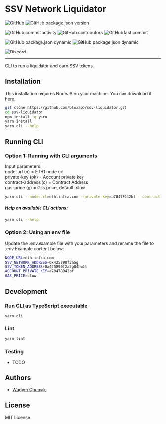 # SSV Network Liquidator
![GitHub](https://img.shields.io/github/license/bloxapp/ssv-liquidator)
![GitHub package.json version](https://img.shields.io/github/package-json/v/bloxapp/ssv-liquidator)

![GitHub commit activity](https://img.shields.io/github/commit-activity/y/bloxapp/ssv-liquidator)
![GitHub contributors](https://img.shields.io/github/contributors/bloxapp/ssv-liquidator)
![GitHub last commit](https://img.shields.io/github/last-commit/bloxapp/ssv-liquidator)

![GitHub package.json dynamic](https://img.shields.io/github/package-json/keywords/bloxapp/ssv-liquidator)
![GitHub package.json dynamic](https://img.shields.io/github/package-json/author/bloxapp/ssv-liquidator)

![Discord](https://img.shields.io/discord/723834989506068561?style=for-the-badge&label=Ask%20for%20support&logo=discord&logoColor=white)

---
CLI to run a liquidator and earn SSV tokens.

## Installation
This installation requires NodeJS on your machine.
You can download it [here](https://nodejs.org/en/download/).


```sh
git clone https://github.com/bloxapp/ssv-liquidator.git
cd ssv-liquidator
npm install -g yarn
yarn install
yarn cli --help
```

## Running CLI

### Option 1: Running with CLI arguments
Input parameters:  
node-url (n) = ETH1 node url  
private-key (pk) = Account private key  
contract-address (c) = Contract Address  
gas-price (g) = Gas price, default: slow  

```sh
yarn cli --node-url=eth.infra.com --private-key=a70478942bf --contract-address=0x425890f2a5g --gas-price=slow
```

##### Help on available CLI actions:  

```sh
yarn cli --help
```

### Option 2: Using an env file
Update the .env.example file with your parameters and rename the file to .env
Example content below:
```sh
NODE_URL=eth.infra.com
SSV_NETWORK_ADDRESS=0x425890f2a5g
SSV_TOKEN_ADDRESS=0x425890f2a5g84hw94
ACCOUNT_PRIVATE_KEY=a70478942bf
GAS_PRICE=slow
```

## Development

### Run CLI as TypeScript executable

```bash
yarn cli
```

### Lint

```bash
yarn lint
```

### Testing

* TODO

## Authors

* [Wadym Chumak](https://github.com/vadiminc)

## License

MIT License
